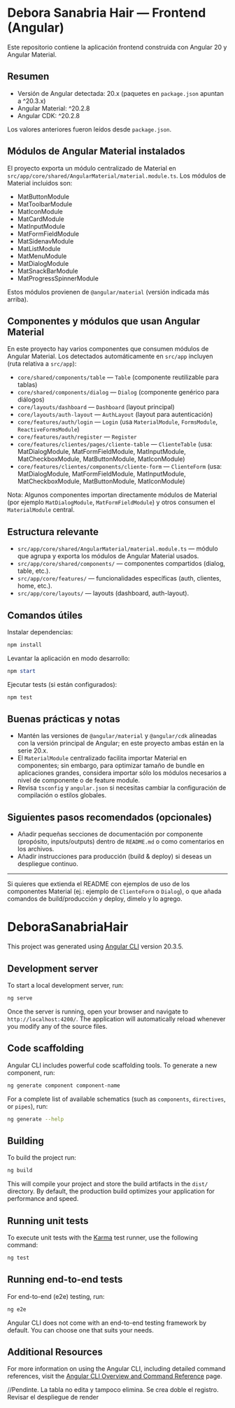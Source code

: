 # Debora Sanabria Hair — Frontend (Angular)

Este repositorio contiene la aplicación frontend construida con Angular 20 y Angular Material.

## Resumen

- Versión de Angular detectada: 20.x (paquetes en `package.json` apuntan a ^20.3.x)
- Angular Material: ^20.2.8
- Angular CDK: ^20.2.8

Los valores anteriores fueron leídos desde `package.json`.

## Módulos de Angular Material instalados

El proyecto exporta un módulo centralizado de Material en `src/app/core/shared/AngularMaterial/material.module.ts`. Los módulos de Material incluidos son:

- MatButtonModule
- MatToolbarModule
- MatIconModule
- MatCardModule
- MatInputModule
- MatFormFieldModule
- MatSidenavModule
- MatListModule
- MatMenuModule
- MatDialogModule
- MatSnackBarModule
- MatProgressSpinnerModule

Estos módulos provienen de `@angular/material` (versión indicada más arriba).

## Componentes y módulos que usan Angular Material

En este proyecto hay varios componentes que consumen módulos de Angular Material. Los detectados automáticamente en `src/app` incluyen (ruta relativa a `src/app`):

- `core/shared/components/table` — `Table` (componente reutilizable para tablas)
- `core/shared/components/dialog` — `Dialog` (componente genérico para diálogos)
- `core/layouts/dashboard` — `Dashboard` (layout principal)
- `core/layouts/auth-layout` — `AuthLayout` (layout para autenticación)
- `core/features/auth/login` — `Login` (usa `MaterialModule`, `FormsModule`, `ReactiveFormsModule`)
- `core/features/auth/register` — `Register`
- `core/features/clientes/pages/cliente-table` — `ClienteTable` (usa: MatDialogModule, MatFormFieldModule, MatInputModule, MatCheckboxModule, MatButtonModule, MatIconModule)
- `core/features/clientes/components/cliente-form` — `ClienteForm` (usa: MatDialogModule, MatFormFieldModule, MatInputModule, MatCheckboxModule, MatButtonModule, MatIconModule)

Nota: Algunos componentes importan directamente módulos de Material (por ejemplo `MatDialogModule`, `MatFormFieldModule`) y otros consumen el `MaterialModule` central.

## Estructura relevante

- `src/app/core/shared/AngularMaterial/material.module.ts` — módulo que agrupa y exporta los módulos de Angular Material usados.
- `src/app/core/shared/components/` — componentes compartidos (dialog, table, etc.).
- `src/app/core/features/` — funcionalidades específicas (auth, clientes, home, etc.).
- `src/app/core/layouts/` — layouts (dashboard, auth-layout).

## Comandos útiles

Instalar dependencias:

```powershell
npm install
```

Levantar la aplicación en modo desarrollo:

```powershell
npm start
```

Ejecutar tests (si están configurados):

```powershell
npm test
```

## Buenas prácticas y notas

- Mantén las versiones de `@angular/material` y `@angular/cdk` alineadas con la versión principal de Angular; en este proyecto ambas están en la serie 20.x.
- El `MaterialModule` centralizado facilita importar Material en componentes; sin embargo, para optimizar tamaño de bundle en aplicaciones grandes, considera importar sólo los módulos necesarios a nivel de componente o de feature module.
- Revisa `tsconfig` y `angular.json` si necesitas cambiar la configuración de compilación o estilos globales.

## Siguientes pasos recomendados (opcionales)

- Añadir pequeñas secciones de documentación por componente (propósito, inputs/outputs) dentro de `README.md` o como comentarios en los archivos.
- Añadir instrucciones para producción (build & deploy) si deseas un despliegue continuo.

---

Si quieres que extienda el README con ejemplos de uso de los componentes Material (ej.: ejemplo de `ClienteForm` o `Dialog`), o que añada comandos de build/producción y deploy, dímelo y lo agrego.
# DeboraSanabriaHair

This project was generated using [Angular CLI](https://github.com/angular/angular-cli) version 20.3.5.

## Development server

To start a local development server, run:

```bash
ng serve
```

Once the server is running, open your browser and navigate to `http://localhost:4200/`. The application will automatically reload whenever you modify any of the source files.

## Code scaffolding

Angular CLI includes powerful code scaffolding tools. To generate a new component, run:

```bash
ng generate component component-name
```

For a complete list of available schematics (such as `components`, `directives`, or `pipes`), run:

```bash
ng generate --help
```

## Building

To build the project run:

```bash
ng build
```

This will compile your project and store the build artifacts in the `dist/` directory. By default, the production build optimizes your application for performance and speed.

## Running unit tests

To execute unit tests with the [Karma](https://karma-runner.github.io) test runner, use the following command:

```bash
ng test
```

## Running end-to-end tests

For end-to-end (e2e) testing, run:

```bash
ng e2e
```

Angular CLI does not come with an end-to-end testing framework by default. You can choose one that suits your needs.

## Additional Resources

For more information on using the Angular CLI, including detailed command references, visit the [Angular CLI Overview and Command Reference](https://angular.dev/tools/cli) page.



//Pendinte. La tabla no edita y tampoco elimina. Se crea doble el registro. Revisar el despliegue de render
